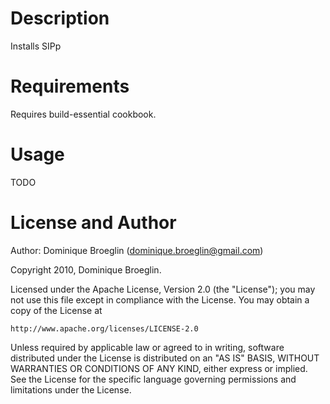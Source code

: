 Description
===========

Installs SIPp 

Requirements
============

Requires build-essential cookbook.

Usage
=====

TODO

License and Author
==================

Author: Dominique Broeglin (<dominique.broeglin@gmail.com>)

Copyright 2010, Dominique Broeglin. 

Licensed under the Apache License, Version 2.0 (the "License");
you may not use this file except in compliance with the License.
You may obtain a copy of the License at

    http://www.apache.org/licenses/LICENSE-2.0

Unless required by applicable law or agreed to in writing, software
distributed under the License is distributed on an "AS IS" BASIS,
WITHOUT WARRANTIES OR CONDITIONS OF ANY KIND, either express or implied.
See the License for the specific language governing permissions and
limitations under the License.

